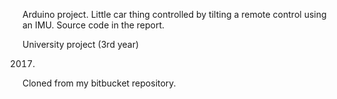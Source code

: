 Arduino project. Little car thing controlled by tilting a remote control using an IMU. Source code in the report.

University project (3rd year)

2017.

Cloned from my bitbucket repository.
